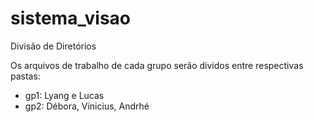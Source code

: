 # sistema_visao

Divisão de Diretórios

Os arquivos de trabalho de cada grupo serão dividos entre respectivas pastas:
- gp1: Lyang e Lucas
- gp2: Débora, Vinicius, Andrhé
